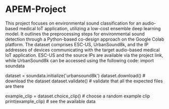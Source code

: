 # APEM-Project
This project focuses on environmental sound classification for an audio-based medical IoT application, utilizing a low-cost ensemble deep learning model. 
It outlines the preprocessing steps for environmental sound detection through a Python-based co-design approach on the Google Colab platform. The dataset comprises ESC-US, UrbanSound8k, and the IP addresses of devices communicating with the target audio-based medical IoT application. ESC-US and the source IPs are available via the project link, while UrbanSound8k can be accessed using the following code:
import soundata

dataset = soundata.initialize('urbansound8k') dataset.download() # download the dataset dataset.validate() # validate that all the expected files are there

example_clip = dataset.choice_clip() # choose a random example clip print(example_clip) # see the available data

